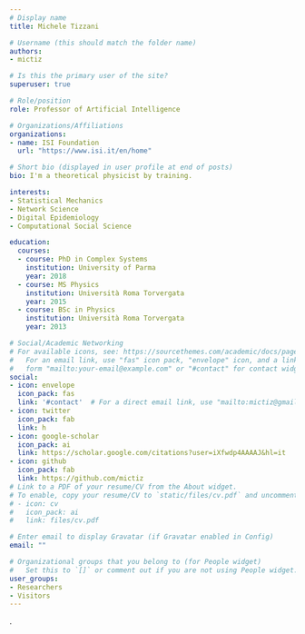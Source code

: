 ```yaml
---
# Display name
title: Michele Tizzani

# Username (this should match the folder name)
authors:
- mictiz

# Is this the primary user of the site?
superuser: true

# Role/position
role: Professor of Artificial Intelligence

# Organizations/Affiliations
organizations:
- name: ISI Foundation
  url: "https://www.isi.it/en/home"

# Short bio (displayed in user profile at end of posts)
bio: I'm a theoretical physicist by training. 

interests:
- Statistical Mechanics
- Network Science
- Digital Epidemiology
- Computational Social Science 

education:
  courses:
  - course: PhD in Complex Systems
    institution: University of Parma
    year: 2018
  - course: MS Physics
    institution: Università Roma Torvergata
    year: 2015
  - course: BSc in Physics
    institution: Università Roma Torvergata
    year: 2013

# Social/Academic Networking
# For available icons, see: https://sourcethemes.com/academic/docs/page-builder/#icons
#   For an email link, use "fas" icon pack, "envelope" icon, and a link in the
#   form "mailto:your-email@example.com" or "#contact" for contact widget.
social:
- icon: envelope
  icon_pack: fas
  link: '#contact'  # For a direct email link, use "mailto:mictiz@gmail.com".
- icon: twitter
  icon_pack: fab
  link: h
- icon: google-scholar
  icon_pack: ai
  link: https://scholar.google.com/citations?user=iXfwdp4AAAAJ&hl=it
- icon: github
  icon_pack: fab
  link: https://github.com/mictiz
# Link to a PDF of your resume/CV from the About widget.
# To enable, copy your resume/CV to `static/files/cv.pdf` and uncomment the lines below.
# - icon: cv
#   icon_pack: ai
#   link: files/cv.pdf

# Enter email to display Gravatar (if Gravatar enabled in Config)
email: ""

# Organizational groups that you belong to (for People widget)
#   Set this to `[]` or comment out if you are not using People widget.
user_groups:
- Researchers
- Visitors
---
```


.
